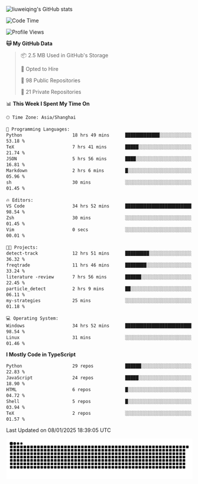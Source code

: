 ![liuweiqing's GitHub stats](https://github-readme-stats.vercel.app/api?username=14790897&show_icons=true&locale=cn&include_all_commits=true&count_private=true)

<!--START_SECTION:waka-->
![Code Time](http://img.shields.io/badge/Code%20Time-1%2C792%20hrs%208%20mins-blue)

![Profile Views](http://img.shields.io/badge/Profile%20Views-4-blue)

**🐱 My GitHub Data** 

> 📦 2.5 MB Used in GitHub's Storage 
 > 
> 💼 Opted to Hire
 > 
> 📜 98 Public Repositories 
 > 
> 🔑 21 Private Repositories 
 > 
📊 **This Week I Spent My Time On** 

```text
🕑︎ Time Zone: Asia/Shanghai

💬 Programming Languages: 
Python                   18 hrs 49 mins      █████████████░░░░░░░░░░░░   53.18 % 
TeX                      7 hrs 41 mins       █████░░░░░░░░░░░░░░░░░░░░   21.74 % 
JSON                     5 hrs 56 mins       ████░░░░░░░░░░░░░░░░░░░░░   16.81 % 
Markdown                 2 hrs 6 mins        █░░░░░░░░░░░░░░░░░░░░░░░░   05.96 % 
sh                       30 mins             ░░░░░░░░░░░░░░░░░░░░░░░░░   01.45 % 

🔥 Editors: 
VS Code                  34 hrs 52 mins      █████████████████████████   98.54 % 
Zsh                      30 mins             ░░░░░░░░░░░░░░░░░░░░░░░░░   01.45 % 
Vim                      0 secs              ░░░░░░░░░░░░░░░░░░░░░░░░░   00.01 % 

🐱‍💻 Projects: 
detect-track             12 hrs 51 mins      █████████░░░░░░░░░░░░░░░░   36.32 % 
freqtrade                11 hrs 46 mins      ████████░░░░░░░░░░░░░░░░░   33.24 % 
literature -review       7 hrs 56 mins       ██████░░░░░░░░░░░░░░░░░░░   22.45 % 
particle_detect          2 hrs 9 mins        ██░░░░░░░░░░░░░░░░░░░░░░░   06.11 % 
my-strategies            25 mins             ░░░░░░░░░░░░░░░░░░░░░░░░░   01.18 % 

💻 Operating System: 
Windows                  34 hrs 52 mins      █████████████████████████   98.54 % 
Linux                    31 mins             ░░░░░░░░░░░░░░░░░░░░░░░░░   01.46 % 
```

**I Mostly Code in TypeScript** 

```text
Python                   29 repos            ██████░░░░░░░░░░░░░░░░░░░   22.83 % 
JavaScript               24 repos            █████░░░░░░░░░░░░░░░░░░░░   18.90 % 
HTML                     6 repos             █░░░░░░░░░░░░░░░░░░░░░░░░   04.72 % 
Shell                    5 repos             █░░░░░░░░░░░░░░░░░░░░░░░░   03.94 % 
TeX                      2 repos             ░░░░░░░░░░░░░░░░░░░░░░░░░   01.57 % 
```




 Last Updated on 08/01/2025 18:39:05 UTC
<!--END_SECTION:waka-->

<picture>
  <source media="(prefers-color-scheme: dark)" srcset="https://raw.githubusercontent.com/14790897/14790897/output/github-contribution-grid-snake-dark.svg" />
  <source media="(prefers-color-scheme: light)" srcset="https://raw.githubusercontent.com/14790897/14790897/output/github-contribution-grid-snake.svg" />
  <img alt="github-snake" src="https://raw.githubusercontent.com/14790897/14790897/output/github-contribution-grid-snake.svg" />
</picture>

